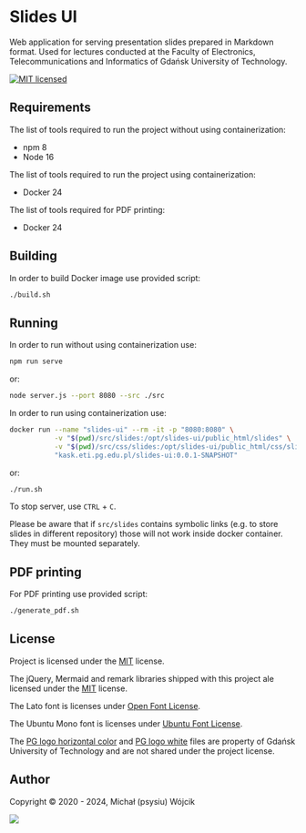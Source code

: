 # Slides UI

Web application for serving presentation slides prepared in Markdown format. Used for lectures conducted at the Faculty
of Electronics, Telecommunications and Informatics of Gdańsk University of Technology.

[![MIT licensed][shield-mit]](LICENSE)

## Requirements

The list of tools required to run the project without using containerization:

* npm 8
* Node 16

The list of tools required to run the project using containerization:

* Docker 24

The list of tools required for PDF printing:

* Docker 24

## Building

In order to build Docker image use provided script:

```bash
./build.sh
```

## Running

In order to run without using containerization use:

```bash
npm run serve
```

or:

```bash
node server.js --port 8080 --src ./src
```

In order to run using containerization use:

```bash
docker run --name "slides-ui" --rm -it -p "8080:8080" \
           -v "$(pwd)/src/slides:/opt/slides-ui/public_html/slides" \
           -v "$(pwd)/src/css/slides:/opt/slides-ui/public_html/css/slides" \
           "kask.eti.pg.edu.pl/slides-ui:0.0.1-SNAPSHOT"
```

or:

```bash
./run.sh
```

To stop server, use `CTRL` + `C`.

Please be aware that if `src/slides` contains symbolic links (e.g. to store slides in different repository) those will
not work inside docker container. They must be mounted separately.

## PDF printing

For PDF printing use provided script:

```bash
./generate_pdf.sh
```

## License

Project is licensed under the [MIT](LICENSE) license.

The jQuery, Mermaid and remark libraries shipped with this project ale licensed under the [MIT](LICENSE) license.

The Lato font is licenses under [Open Font License](src/fonts/Lato/OFL.txt).

The Ubuntu Mono font is licenses under [Ubuntu Font License](src/fonts/Ubuntu_Mono/UFL.txt).

The [PG logo horizontal color](src/img/pg_logo_horizontal_color.svg) and [PG logo white](src/img/pg_logo_white.svg)
files are property of Gdańsk University of Technology and are not shared under the project license.

## Author

Copyright &copy; 2020 - 2024, Michał (psysiu) Wójcik

[![][gravatar-psysiu]]()

[shield-mit]: https://img.shields.io/badge/license-MIT-blue.svg

[gravatar-psysiu]: https://s.gravatar.com/avatar/b61b36a5b97ca33e9d11d122c143b9f0
